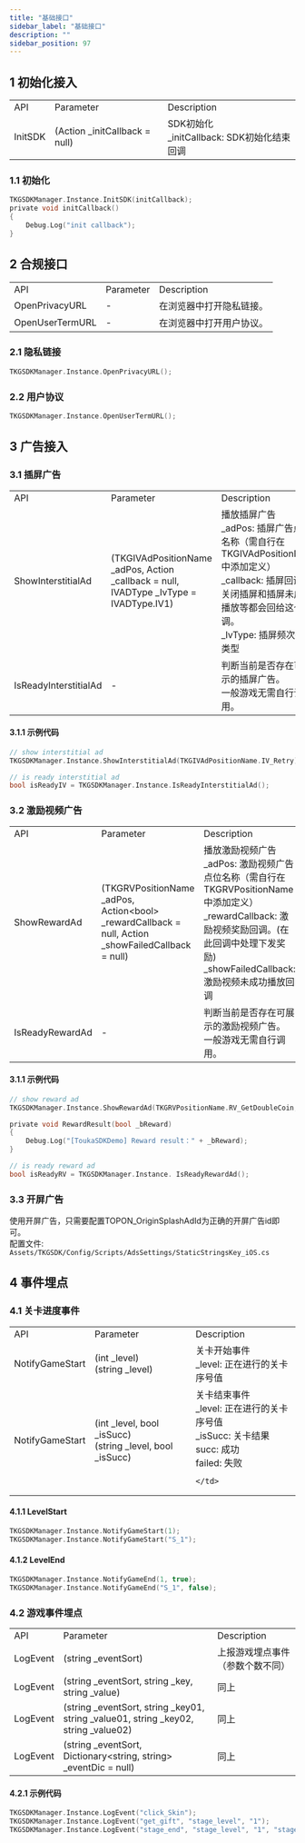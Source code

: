 ```yaml
---
title: "基础接口"
sidebar_label: "基础接口"
description: ""
sidebar_position: 97
---
```


## 1 初始化接入

<table>
  <tr>
    <td>API</td>
    <td>Parameter</td>
    <td>Description</td>
  </tr>
  <tr>
    <td>InitSDK</td>
    <td>(Action _initCallback = null)</td>
    <td>SDK初始化<br />
    _initCallback: SDK初始化结束回调
    </td>
  </tr>
</table> 

### 1.1 初始化
```c
TKGSDKManager.Instance.InitSDK(initCallback);
private void initCallback()
{
    Debug.Log("init callback");
}  
```

## 2 合规接口
<table>
  <tr>
    <td>API</td>
    <td>Parameter</td>
    <td>Description</td>
  </tr>
  <tr>
    <td>OpenPrivacyURL</td>
    <td>-</td>
    <td>在浏览器中打开隐私链接。
    </td>
  </tr>
  <tr>
    <td>OpenUserTermURL</td>
    <td>-</td>
    <td>在浏览器中打开用户协议。
    </td>
  </tr>
</table>

### 2.1 隐私链接
```c
TKGSDKManager.Instance.OpenPrivacyURL();
```

### 2.2 用户协议
```c
TKGSDKManager.Instance.OpenUserTermURL();
```

## 3 广告接入
### 3.1 插屏广告
<table>
  <tr>
    <td>API</td>
    <td>Parameter</td>
    <td>Description</td>
  </tr>
  <tr>
    <td>ShowInterstitialAd</td>
    <td>(TKGIVAdPositionName _adPos, Action _callback = null, IVADType _IvType = IVADType.IV1)</td>
    <td>播放插屏广告<br />
    _adPos: 插屏广告点位名称（需自行在TKGIVAdPositionName中添加定义）<br />
    _callback: 插屏回调。<br />
    关闭插屏和插屏未成功播放等都会回给这个回调。<br />
    _IvType: 插屏频次控制类型<br />
    </td>
  </tr>
  <tr>
    <td>IsReadyInterstitialAd</td>
    <td>-</td>
    <td>判断当前是否存在可展示的插屏广告。<br />
    一般游戏无需自行调用。
    </td>
  </tr>
</table>

#### 3.1.1 示例代码
```c
// show interstitial ad
TKGSDKManager.Instance.ShowInterstitialAd(TKGIVAdPositionName.IV_Retry);

// is ready interstitial ad
bool isReadyIV = TKGSDKManager.Instance.IsReadyInterstitialAd();
```

### 3.2 激励视频广告
<table>
  <tr>
    <td>API</td>
    <td>Parameter</td>
    <td>Description</td>
  </tr>
  <tr>
    <td>ShowRewardAd</td>
    <td>(TKGRVPositionName _adPos, Action&lt;bool&gt; _rewardCallback = null, Action _showFailedCallback = null)</td>
    <td>播放激励视频广告<br />
    _adPos: 激励视频广告点位名称（需自行在TKGRVPositionName中添加定义）<br />
    _rewardCallback: 激励视频奖励回调。(在此回调中处理下发奖励)<br />
    _showFailedCallback: 激励视频未成功播放回调<br />
    </td>
  </tr>
  <tr>
    <td>IsReadyRewardAd</td>
    <td>-</td>
    <td>判断当前是否存在可展示的激励视频广告。<br />
    一般游戏无需自行调用。
    </td>
  </tr>
</table>

#### 3.1.1 示例代码
```c
// show reward ad
TKGSDKManager.Instance.ShowRewardAd(TKGRVPositionName.RV_GetDoubleCoin, RewardResult);

private void RewardResult(bool _bReward)
{
    Debug.Log("[ToukaSDKDemo] Reward result：" + _bReward);
}

// is ready reward ad
bool isReadyRV = TKGSDKManager.Instance. IsReadyRewardAd();
```
### 3.3 开屏广告
使用开屏广告，只需要配置TOPON_OriginSplashAdId为正确的开屏广告id即可。  <br />
配置文件: `Assets/TKGSDK/Config/Scripts/AdsSettings/StaticStringsKey_iOS.cs`

## 4 事件埋点
### 4.1 关卡进度事件

<table>
  <tr>
    <td>API</td>
    <td>Parameter</td>
    <td>Description</td>
  </tr>
  <tr>
    <td>NotifyGameStart</td>
    <td>(int _level)  <br />
    (string _level)
    </td>
    <td>关卡开始事件<br />
    _level: 正在进行的关卡序号值
    </td>
  </tr>
  <tr>
    <td>NotifyGameStart</td>
    <td>(int _level, bool _isSucc)<br />
    (string _level, bool _isSucc)
    </td>
    <td>关卡结束事件    <br />
    _level: 正在进行的关卡序号值 <br />
    _isSucc: 关卡结果 <br />
    succ: 成功<br />
    failed: 失败
    
    </td>
  </tr>
</table>

#### 4.1.1 LevelStart
```c
TKGSDKManager.Instance.NotifyGameStart(1);
TKGSDKManager.Instance.NotifyGameStart("S_1");
```

#### 4.1.2 LevelEnd
```c
TKGSDKManager.Instance.NotifyGameEnd(1, true); 
TKGSDKManager.Instance.NotifyGameEnd("S_1", false);  
```

### 4.2 游戏事件埋点

<table>
  <tr>
    <td>API</td>
    <td>Parameter</td>
    <td>Description</td>
  </tr>
  <tr>
    <td>LogEvent</td>
    <td>(string _eventSort) </td>
    <td>上报游戏埋点事件（参数个数不同） </td>
  </tr>
  <tr>
    <td>LogEvent</td>
    <td>(string _eventSort, string _key, string _value) </td>
    <td>同上 </td>
  </tr>
  <tr>
    <td>LogEvent</td>
    <td>(string _eventSort, string _key01, string _value01, string _key02, string _value02) </td>
    <td>同上 </td>
  </tr>
  <tr>
    <td>LogEvent</td>
    <td>(string _eventSort, Dictionary&lt;string, string&gt; _eventDic = null) </td>
    <td>同上 </td>
  </tr>
</table>

#### 4.2.1 示例代码
```c
TKGSDKManager.Instance.LogEvent("click_Skin");
TKGSDKManager.Instance.LogEvent("get_gift", "stage_level", "1");
TKGSDKManager.Instance.LogEvent("stage_end", "stage_level", "1", "stage_status", "success");
```

